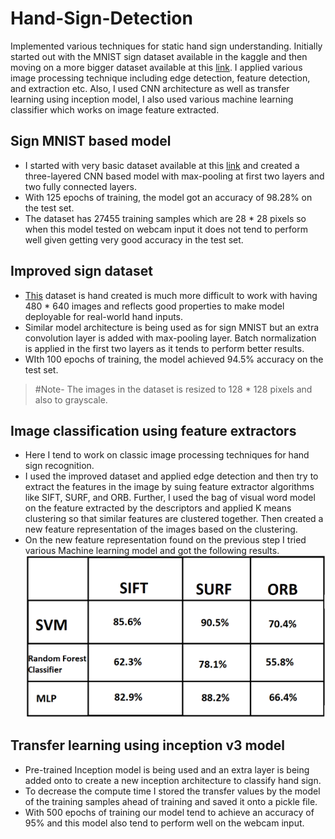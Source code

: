 # Hand-Sign-Detection
Implemented various techniques for static hand sign understanding. Initially started out with the MNIST sign dataset available in the kaggle and then moving on a more bigger dataset available at this [link](https://drive.google.com/open?id=1wgXtF6QHKBuXRx3qxuf-o6aOmN87t8G-). I applied various image processing technique including edge detection, feature detection, and extraction etc. Also, I used CNN architecture as well as transfer learning using inception model, I also used various machine learning classifier which works on image feature extracted.

## Sign MNIST based model
- I started with very basic dataset available at this [link](https://www.kaggle.com/datamunge/sign-language-mnist) and created a three-layered CNN based model with max-pooling at first two layers and two fully connected layers.
- With 125 epochs of training, the model got an accuracy of 98.28% on the test set.
- The dataset has 27455 training samples which are 28 * 28 pixels so when this model tested on webcam input it does not tend to perform well given getting very good accuracy in the test set.

## Improved sign dataset
- [This](https://drive.google.com/open?id=1wgXtF6QHKBuXRx3qxuf-o6aOmN87t8G-) dataset is hand created is much more difficult to work with having 480 * 640 images and reflects good properties to make model deployable for real-world hand inputs.
- Similar model architecture is being used as for sign MNIST but an extra convolution layer is added with max-pooling layer. Batch normalization is applied in the first two layers as it tends to perform better results.
- WIth 100 epochs of training, the model achieved 94.5% accuracy on the test set.
> #Note- The images in the dataset is resized to 128 * 128 pixels and also to grayscale.

## Image classification using feature extractors
- Here I tend to work on classic image processing techniques for hand sign recognition.
- I used the improved dataset and applied edge detection and then try to extract the features in the image by suing feature extractor algorithms like SIFT, SURF, and ORB. Further, I used the bag of visual word model on the feature extracted by the descriptors and applied K means clustering so that similar features are clustered together. Then created a new feature representation of the images based on the clustering.
- On the new feature representation found on the previous step I tried various Machine learning model and got the following results.
![](image.png)


## Transfer learning using inception v3 model
- Pre-trained Inception model is being used and an extra layer is being added onto to create a new inception architecture to classify hand sign.
- To decrease the compute time I stored the transfer values by the model of the training samples ahead of training and saved it onto a pickle file.
- With 500 epochs of training our model tend to achieve an accuracy of 95% and this model also tend to perform well on the webcam input.
